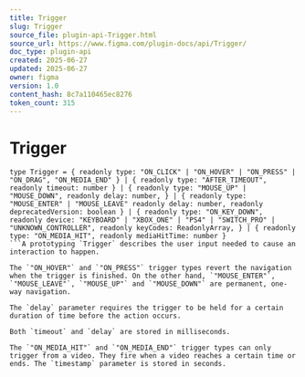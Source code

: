 ```yaml
---
title: Trigger
slug: Trigger
source_file: plugin-api-Trigger.html
source_url: https://www.figma.com/plugin-docs/api/Trigger/
doc_type: plugin-api
created: 2025-06-27
updated: 2025-06-27
owner: figma
version: 1.0
content_hash: 8c7a110465ec8276
token_count: 315
---
```

# Trigger

```
type Trigger = { readonly type: "ON_CLICK" | "ON_HOVER" | "ON_PRESS" | "ON_DRAG", "ON_MEDIA_END" } | { readonly type: "AFTER_TIMEOUT", readonly timeout: number } | { readonly type: "MOUSE_UP" | "MOUSE_DOWN", readonly delay: number, } | { readonly type: "MOUSE_ENTER" | "MOUSE_LEAVE" readonly delay: number, readonly deprecatedVersion: boolean } | { readonly type: "ON_KEY_DOWN", readonly device: "KEYBOARD" | "XBOX_ONE" | "PS4" | "SWITCH_PRO" | "UNKNOWN_CONTROLLER", readonly keyCodes: ReadonlyArray, } | { readonly type: "ON_MEDIA_HIT", readonly mediaHitTime: number }
```A prototyping `Trigger` describes the user input needed to cause an interaction to happen.

The `"ON_HOVER"` and `"ON_PRESS"` trigger types revert the navigation when the trigger is finished. On the other hand, `"MOUSE_ENTER"`, `"MOUSE_LEAVE"`, `"MOUSE_UP"` and `"MOUSE_DOWN"` are permanent, one-way navigation.

The `delay` parameter requires the trigger to be held for a certain duration of time before the action occurs.

Both `timeout` and `delay` are stored in milliseconds.

The `"ON_MEDIA_HIT"` and `"ON_MEDIA_END"` trigger types can only trigger from a video. They fire when a video reaches a certain time or ends. The `timestamp` parameter is stored in seconds.